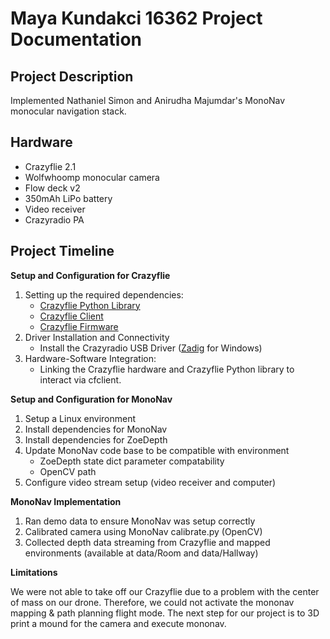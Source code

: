# Maya Kundakci 16362 Project Documentation

## Project Description
Implemented Nathaniel Simon and Anirudha Majumdar's MonoNav monocular navigation stack.

## Hardware
- Crazyflie 2.1
- Wolfwhoomp monocular camera
- Flow deck v2
- 350mAh LiPo battery
- Video receiver
- Crazyradio PA

## Project Timeline

**Setup and Configuration for Crazyflie** 

1. Setting up the required dependencies:
   - [Crazyflie Python Library](https://github.com/bitcraze/crazyflie-lib-python)
   - [Crazyflie Client](https://github.com/bitcraze/crazyflie-clients-python)
   - [Crazyflie Firmware](https://github.com/bitcraze/crazyflie-firmware)
2. Driver Installation and Connectivity
   - Install the Crazyradio USB Driver ([Zadig](https://zadig.akeo.ie/) for Windows)
3. Hardware-Software Integration:
   - Linking the Crazyflie hardware and Crazyflie Python library to interact via cfclient.

**Setup and Configuration for MonoNav** 

1. Setup a Linux environment
2. Install dependencies for MonoNav
3. Install dependencies for ZoeDepth
4. Update MonoNav code base to be compatible with environment
   - ZoeDepth state dict parameter compatability
   - OpenCV path
5. Configure video stream setup (video receiver and computer)

**MonoNav Implementation**

1. Ran demo data to ensure MonoNav was setup correctly
2. Calibrated camera using MonoNav calibrate.py (OpenCV)
3. Collected depth data streaming from Crazyflie and mapped environments (available at data/Room and data/Hallway)

**Limitations**

We were not able to take off our Crazyflie due to a problem with the center of mass on our drone. Therefore, we could not activate the mononav mapping & path planning flight mode. The next step for our project is to 3D print a mound for the camera and execute mononav. 


